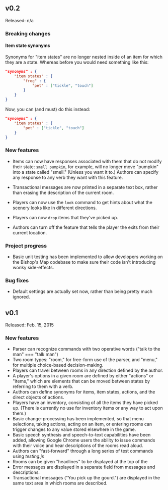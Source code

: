 ## v0.2
Released: n/a

### Breaking changes

#### Item state synonyms
Synonyms for "item states" are no longer nested inside of an item for which they are a state. Whereas before you would need something like this:
```json
"synonyms" : {
    "item states" : {
        "frog" : {
            "pet" : ["tickle", "touch"]
        }
    }
}
```
Now, you can (and must) do this instead:
```json
"synonyms" : {
    "item states" : {
        "pet" : ["tickle", "touch"]
    }
}
```

### New features

* Items can now have responses associated with them that do not modify their state: `smell pumpkin`, for example, will no longer move "pumpkin" into a state called "smell." (Unless you want it to.) Authors can specify any response to any verb they want with this feature.

* Transactional messages are now printed in a separate text box, rather than erasing the description of the current room.

* Players can now use the `look` command to get hints about what the scenery looks like in different directions.

* Players can now `drop` items that they've picked up.

* Authors can turn off the feature that tells the player the exits from their current location.

### Project progress

* Basic unit testing has been implemented to allow developers working on the Bishop's Map codebase to make sure their code isn't introducing wonky side-effects.


### Bug fixes

* Default settings are actually set now, rather than being pretty much ignored.

## v0.1
Released: Feb. 15, 2015

### New features

* Parser can recognize commands with two operative words ("talk to the man" === "talk man")
* Two room types: "room," for free-form use of the parser, and "menu," for multiple choice-based decision-making.
* Players can travel between rooms in any direction defined by the author.
* A player's options in a given room are defined by either "actions" or "items," which are elements that can be moved between states by referring to them with a verb.
* Authors can define synonyms for items, item states, actions, and the direct objects of actions.
* Players have an inventory, consisting of all the items they have picked up. (There is currently no use for inventory items or any way to act upon them.)
* Basic change-processing has been implemented, so that menu selections, taking actions, acting on an item, or entering rooms can trigger changes to any value stored elsewhere in the game.
* Basic speech synthesis and speech-to-text capabilities have been added, allowing Google Chrome users the ability to issue commands with their voice and hear descriptions of the rooms read aloud.
* Authors can "fast-forward" through a long series of test commands using *testing.js*
* Rooms can be given "headlines" to be displayed at the top of the 
* Error messages are displayed in a separate field from messages and descriptions.
* Transactional messages ("You pick up the gourd.") are displayed in the same text area in which rooms are described.

